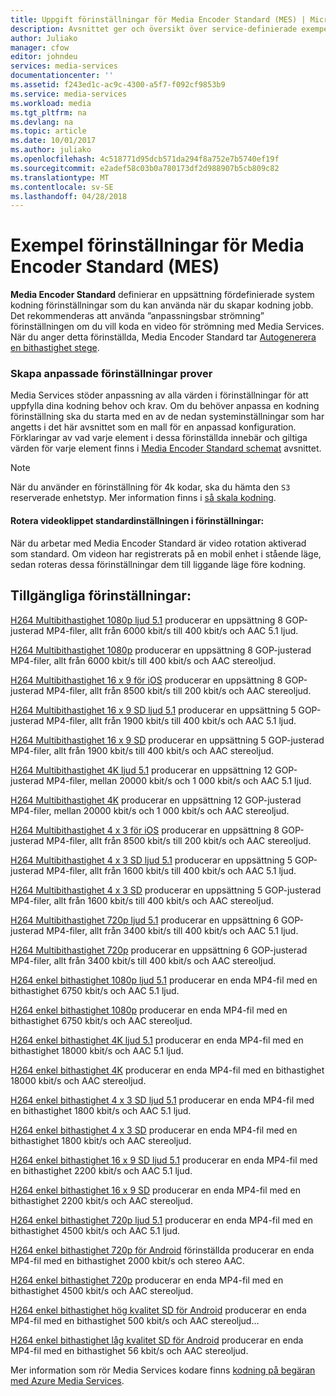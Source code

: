 ```yaml
---
title: Uppgift förinställningar för Media Encoder Standard (MES) | Microsoft Docs
description: Avsnittet ger och översikt över service-definierade exempel förinställningar för Media Encoder Standard (MES).
author: Juliako
manager: cfow
editor: johndeu
services: media-services
documentationcenter: ''
ms.assetid: f243ed1c-ac9c-4300-a5f7-f092cf9853b9
ms.service: media-services
ms.workload: media
ms.tgt_pltfrm: na
ms.devlang: na
ms.topic: article
ms.date: 10/01/2017
ms.author: juliako
ms.openlocfilehash: 4c518771d95dcb571da294f8a752e7b5740ef19f
ms.sourcegitcommit: e2adef58c03b0a780173df2d988907b5cb809c82
ms.translationtype: MT
ms.contentlocale: sv-SE
ms.lasthandoff: 04/28/2018
---
```

# <a name="sample-presets-for-media-encoder-standard-mes"></a>Exempel förinställningar för Media Encoder Standard (MES)

**Media Encoder Standard** definierar en uppsättning fördefinierade system kodning förinställningar som du kan använda när du skapar kodning jobb. Det rekommenderas att använda ”anpassningsbar strömning” förinställningen om du vill koda en video för strömning med Media Services. När du anger detta förinställda, Media Encoder Standard tar [Autogenerera en bithastighet stege](media-services-autogen-bitrate-ladder-with-mes.md). 

### <a name="creating-custom-presets-from-samples"></a>Skapa anpassade förinställningar prover
Media Services stöder anpassning av alla värden i förinställningar för att uppfylla dina kodning behov och krav. Om du behöver anpassa en kodning förinställning ska du starta med en av de nedan systeminställningar som har angetts i det här avsnittet som en mall för en anpassad konfiguration. Förklaringar av vad varje element i dessa förinställda innebär och giltiga värden för varje element finns i [Media Encoder Standard schemat](media-services-mes-schema.md) avsnittet.  
  
> [!NOTE]
>  När du använder en förinställning för 4k kodar, ska du hämta den `S3` reserverade enhetstyp. Mer information finns i [så skala kodning](https://azure.microsoft.com/documentation/articles/media-services-portal-encoding-units).  

#### <a name="video-rotation-default-setting-in-presets"></a>Rotera videoklippet standardinställningen i förinställningar:
När du arbetar med Media Encoder Standard är video rotation aktiverad som standard. Om videon har registrerats på en mobil enhet i stående läge, sedan roteras dessa förinställningar dem till liggande läge före kodning.
 
## <a name="available-presets"></a>Tillgängliga förinställningar: 

 [H264 Multibithastighet 1080p ljud 5.1](media-services-mes-preset-H264-Multiple-Bitrate-1080p-Audio-5.1.md) producerar en uppsättning 8 GOP-justerad MP4-filer, allt från 6000 kbit/s till 400 kbit/s och AAC 5.1 ljud.  
  
 [H264 Multibithastighet 1080p](media-services-mes-preset-H264-Multiple-Bitrate-1080p.md) producerar en uppsättning 8 GOP-justerad MP4-filer, allt från 6000 kbit/s till 400 kbit/s och AAC stereoljud.  
  
 [H264 Multibithastighet 16 x 9 för iOS](media-services-mes-preset-H264-Multiple-Bitrate-16x9-for-iOS.md) producerar en uppsättning 8 GOP-justerad MP4-filer, allt från 8500 kbit/s till 200 kbit/s och AAC stereoljud.  
  
 [H264 Multibithastighet 16 x 9 SD ljud 5.1](media-services-mes-preset-H264-Multiple-Bitrate-16x9-SD-Audio-5.1.md) producerar en uppsättning 5 GOP-justerad MP4-filer, allt från 1900 kbit/s till 400 kbit/s och AAC 5.1 ljud.  
  
 [H264 Multibithastighet 16 x 9 SD](media-services-mes-preset-H264-Multiple-Bitrate-16x9-SD.md) producerar en uppsättning 5 GOP-justerad MP4-filer, allt från 1900 kbit/s till 400 kbit/s och AAC stereoljud.  
  
 [H264 Multibithastighet 4K ljud 5.1](media-services-mes-preset-H264-Multiple-Bitrate-4K-Audio-5.1.md) producerar en uppsättning 12 GOP-justerad MP4-filer, mellan 20000 kbit/s och 1 000 kbit/s och AAC 5.1 ljud.  
  
 [H264 Multibithastighet 4K](media-services-mes-preset-H264-Multiple-Bitrate-4K.md) producerar en uppsättning 12 GOP-justerad MP4-filer, mellan 20000 kbit/s och 1 000 kbit/s och AAC stereoljud.  
  
 [H264 Multibithastighet 4 x 3 för iOS](media-services-mes-preset-H264-Multiple-Bitrate-4x3-for-iOS.md) producerar en uppsättning 8 GOP-justerad MP4-filer, allt från 8500 kbit/s till 200 kbit/s och AAC stereoljud.  
  
 [H264 Multibithastighet 4 x 3 SD ljud 5.1](media-services-mes-preset-H264-Multiple-Bitrate-4x3-SD-Audio-5.1.md) producerar en uppsättning 5 GOP-justerad MP4-filer, allt från 1600 kbit/s till 400 kbit/s och AAC 5.1 ljud.  
  
 [H264 Multibithastighet 4 x 3 SD](media-services-mes-preset-H264-Multiple-Bitrate-4x3-SD.md) producerar en uppsättning 5 GOP-justerad MP4-filer, allt från 1600 kbit/s till 400 kbit/s och AAC stereoljud.  
  
 [H264 Multibithastighet 720p ljud 5.1](media-services-mes-preset-H264-Multiple-Bitrate-720p-Audio-5.1.md) producerar en uppsättning 6 GOP-justerad MP4-filer, allt från 3400 kbit/s till 400 kbit/s och AAC 5.1 ljud.  
  
 [H264 Multibithastighet 720p](media-services-mes-preset-H264-Multiple-Bitrate-720p.md) producerar en uppsättning 6 GOP-justerad MP4-filer, allt från 3400 kbit/s till 400 kbit/s och AAC stereoljud.  
  
 [H264 enkel bithastighet 1080p ljud 5.1](media-services-mes-preset-H264-Single-Bitrate-1080p-Audio-5.1.md) producerar en enda MP4-fil med en bithastighet 6750 kbit/s och AAC 5.1 ljud.  
  
 [H264 enkel bithastighet 1080p](media-services-mes-preset-H264-Single-Bitrate-1080p.md) producerar en enda MP4-fil med en bithastighet 6750 kbit/s och AAC stereoljud.  
  
 [H264 enkel bithastighet 4K ljud 5.1](media-services-mes-preset-H264-Single-Bitrate-4K-Audio-5.1.md) producerar en enda MP4-fil med en bithastighet 18000 kbit/s och AAC 5.1 ljud.  
  
 [H264 enkel bithastighet 4K](media-services-mes-preset-H264-Single-Bitrate-4K.md) producerar en enda MP4-fil med en bithastighet 18000 kbit/s och AAC stereoljud.  
  
 [H264 enkel bithastighet 4 x 3 SD ljud 5.1](media-services-mes-preset-H264-Single-Bitrate-4x3-SD-Audio-5.1.md) producerar en enda MP4-fil med en bithastighet 1800 kbit/s och AAC 5.1 ljud.  
  
 [H264 enkel bithastighet 4 x 3 SD](media-services-mes-preset-H264-Single-Bitrate-4x3-SD.md) producerar en enda MP4-fil med en bithastighet 1800 kbit/s och AAC stereoljud.  
  
 [H264 enkel bithastighet 16 x 9 SD ljud 5.1](media-services-mes-preset-H264-Single-Bitrate-16x9-SD-Audio-5.1.md) producerar en enda MP4-fil med en bithastighet 2200 kbit/s och AAC 5.1 ljud.  
  
 [H264 enkel bithastighet 16 x 9 SD](media-services-mes-preset-H264-Single-Bitrate-16x9-SD.md) producerar en enda MP4-fil med en bithastighet 2200 kbit/s och AAC stereoljud.  
  
 [H264 enkel bithastighet 720p ljud 5.1](media-services-mes-preset-H264-Single-Bitrate-720p-Audio-5.1.md) producerar en enda MP4-fil med en bithastighet 4500 kbit/s och AAC 5.1 ljud.  
  
 [H264 enkel bithastighet 720p för Android](media-services-mes-preset-H264-Single-Bitrate-720p-for-Android.md) förinställda producerar en enda MP4-fil med en bithastighet 2000 kbit/s och stereo AAC.  
  
 [H264 enkel bithastighet 720p](media-services-mes-preset-H264-Single-Bitrate-720p.md) producerar en enda MP4-fil med en bithastighet 4500 kbit/s och AAC stereoljud.  
  
 [H264 enkel bithastighet hög kvalitet SD för Android](media-services-mes-preset-H264-Single-Bitrate-High-Quality-SD-for-Android.md) producerar en enda MP4-fil med en bithastighet 500 kbit/s och AAC stereoljud...  
  
 [H264 enkel bithastighet låg kvalitet SD för Android](media-services-mes-preset-H264-Single-Bitrate-Low-Quality-SD-for-Android.md) producerar en enda MP4-fil med en bithastighet 56 kbit/s och AAC stereoljud.  
  
 Mer information som rör Media Services kodare finns [kodning på begäran med Azure Media Services](https://azure.microsoft.com/documentation/articles/media-services-encode-asset/).
